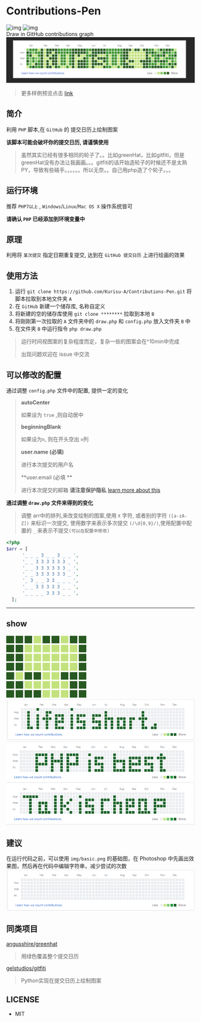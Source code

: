 
# Contributions-Pen
![](https://img.shields.io/badge/PHP-%5E7.0.0-blue.svg 'img')   ![](https://img.shields.io/badge/OS-Windows%20%7C%20Linux%20%7C%20Mac%20OS%20X-green.svg 'img')  
Draw in GitHub contributions graph
![](https://github.com/Kurisu-A/Contributions-Pen/blob/master/img/kurisu2.png)
> 更多样例预览点击 [link](https://github.com/Kurisu-A/Contributions-Pen#show)

## 简介
利用 `PHP` 脚本,在 `GitHub` 的 提交日历上绘制图案

**该脚本可能会破坏你的提交日历, 请谨慎使用**

> 虽然其实已经有很多相同的轮子了。。比如greenHat，比如gitfiti，但是greenHat没有办法让我画画。。。gitfiti的话开始造轮子的时候还不是太熟PY，导致有些硌手。。。。。。所以无奈。。自己用php造了个轮子。。。

## 运行环境
推荐 `PHP7以上` , `Windows`/`Linux`/`Mac OS X` 操作系统皆可

**请确认 `PHP` 已经添加到环境变量中**

## 原理
利用将 `某次提交` 指定日期重复提交, 达到在 `GitHub 提交日历` 上进行绘画的效果

## 使用方法
1. 运行 `git clone https://github.com/Kurisu-A/Contributions-Pen.git` 将脚本拉取到本地文件夹 `A`
2. 在 `GitHub` 新建一个储存库, 名称自定义 
3. 将新建的空的储存库使用 `git clone ********` 拉取到本地 `B`
4. 将刚刚第一次拉取的 `A` 文件夹中的 `draw.php` 和 `config.php` 放入文件夹 `B` 中
5. 在文件夹 `B` 中运行指令 `php draw.php` 

> 运行时间视图案的复杂程度而定，复杂一些的图案会在^10min中完成
>
> 出现问题欢迎在 issue 中交流

## 可以修改的配置
通过调整 `config.php` 文件中的配置, 提供一定的变化

> **autoCenter**
>
> 如果设为 `true` ,则自动居中
>
> **beginningBlank**
>
> 如果设为`n`, 则在开头空出 `n`列
>
> **user.name (必填)**
>
> 进行本次提交的用户名
>
> **user.email (必填 **
>
> 进行本次提交的邮箱 **请注意保护隐私**
> [learn more about this](https://help.github.com/articles/why-are-my-contributions-not-showing-up-on-my-profile/)
>

**通过调整 `draw.php` 文件来得到的变化**

> 调整 arr中的排列,来改变绘制的图案,使用 `X` 字符, 或者别的字符 `([a-zA-Z])` 来标识一次提交, 使用数字来表示多次提交 `(/\d{0,9}/)`,使用配置中配置的 `_` 来表示不提交`(可以在配置中修改)`
>
```PHP
<?php
$arr = [
      '_ _ _ 3 _ _ 3 _ _ ',
      '_ _ 3 3 3 3 3 3 _ ',
      '_ _ 3 3 3 3 3 3 _ ',
      '_ _ 3 3 3 3 3 3 _ ',
      '_ 3 _ _ 3 3 _ _ _ ',
      '_ _ 3 3 3 3 3 _ _ ',
      '_ _ _ _ 3 3 3 _ _ ',
  ];
```
>
------
## show
![](https://github.com/Kurisu-A/Contributions-Pen/blob/master/img/github.png)
![](https://github.com/Kurisu-A/Contributions-Pen/blob/master/img/life%20is%20short.png)
![](https://github.com/Kurisu-A/Contributions-Pen/blob/master/img/php_is_best.png)
![](https://github.com/Kurisu-A/Contributions-Pen/blob/master/img/talk_is_cheap.png)

## 建议
在运行代码之前，可以使用 `img/basic.png` 的基础图，在 Photoshop 中先画出效果图，然后再在代码中编辑字符串，减少尝试的次数  
![](https://github.com/Kurisu-A/Contributions-Pen/blob/master/img/basic.png)

## 同类项目
[angusshire/greenhat](https://github.com/angusshire/greenhat)
> 用绿色覆盖整个提交日历

[gelstudios/gitfiti](https://github.com/gelstudios/gitfiti)
> Python实现在提交日历上绘制图案

## LICENSE
* MIT
